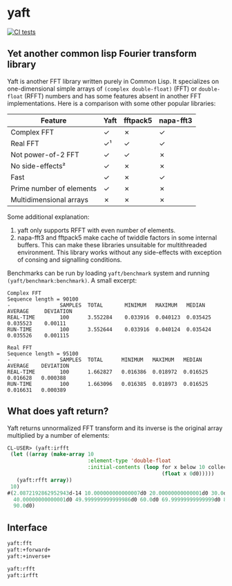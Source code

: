 # yaft 
[![CI tests](https://github.com/shamazmazum/yaft/actions/workflows/test.yml/badge.svg)](https://github.com/shamazmazum/yaft/actions/workflows/test.yml)

## Yet another common lisp Fourier transform library

Yaft is another FFT library written purely in Common Lisp. It specializes on
one-dimensional simple arrays of `(complex double-float)` (FFT) or
`double-float` (RFFT) numbers and has some features absent in another FFT
implementations. Here is a comparison with some other popular libraries:

|  Feature                   |  Yaft         | fftpack5  | napa-fft3    |
|----------------------------|---------------|-----------|--------------|
| Complex FFT                |    ✓          |     ✗     |     ✓        |
| Real FFT                   |    ✓¹         |     ✓     |     ✓        |
| Not power-of-2 FFT         |    ✓          |     ✓     |     ✗        |
| No side-effects²           |    ✓          |     ✗     |     ✗        |
| Fast                       |    ✓          |     ✗     |     ✓        |
| Prime number of elements   |    ✓          |     ✗     |     ✗        |
| Multidimensional arrays    |    ✗          |     ✗     |     ✗        |

Some additional explanation:

1. yaft only supports RFFT with even number of elements.
2. napa-fft3 and fftpack5 make cache of twiddle factors in some internal
   buffers. This can make these libraries unsuitable for multithreaded
   environment. This library works without any side-effects with exception of
   consing and signalling conditions.

Benchmarks can be run by loading `yaft/benchmark` system and running
`(yaft/benchmark:benchmark)`. A small excerpt:

~~~~
Complex FFT
Sequence length = 90100
-                SAMPLES  TOTAL       MINIMUM   MAXIMUM   MEDIAN    AVERAGE     DEVIATION
REAL-TIME        100      3.552284    0.033916  0.040123  0.035425  0.035523    0.00111
RUN-TIME         100      3.552644    0.033916  0.040124  0.035424  0.035526    0.001115

Real FFT
Sequence length = 95100
-                SAMPLES  TOTAL      MINIMUM   MAXIMUM   MEDIAN    AVERAGE    DEVIATION
REAL-TIME        100      1.662827   0.016386  0.018972  0.016525  0.016628   0.000388
RUN-TIME         100      1.663096   0.016385  0.018973  0.016525  0.016631   0.000389
~~~~

## What does yaft return?

Yaft returns unnormalized FFT transform and its inverse is the original array
multiplied by a number of elements:

``` lisp
CL-USER> (yaft:irfft
 (let ((array (make-array 10
                          :element-type 'double-float
                          :initial-contents (loop for x below 10 collect
                                                  (float x 0d0)))))
   (yaft:rfft array))
 10)
#(2.0872192862952943d-14 10.000000000000007d0 20.00000000000001d0 30.0d0
  40.00000000000001d0 49.999999999999986d0 60.0d0 69.99999999999999d0 80.0d0
  90.0d0)
```

## Interface

``` lisp
yaft:fft
yaft:+forward+
yaft:+inverse+

yaft:rfft
yaft:irfft
```
